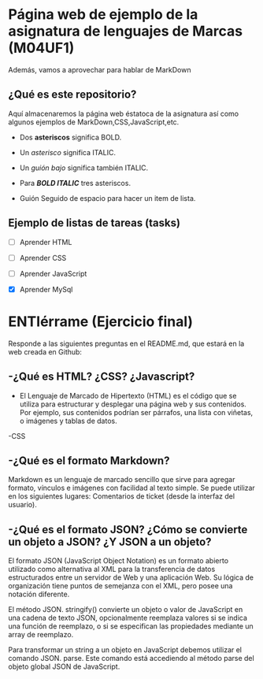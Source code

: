 # Página web de ejemplo de la asignatura de lenguajes de Marcas (M04UF1)

Además, vamos a aprovechar para hablar de MarkDown

## ¿Qué es este repositorio?

Aquí almacenaremos la página web éstatoca de la asignatura así como algunos ejemplos de MarkDown,CSS,JavaScript,etc.

- Dos **asteriscos** significa BOLD.

- Un *asterisco* significa ITALIC.

- Un _guión bajo_ significa también ITALIC.

- Para ***BOLD ITALIC*** tres asteriscos.

- Guión Seguido de espacio para hacer un item de lista.

## Ejemplo de listas de tareas (tasks)

- [ ] Aprender HTML

- [ ] Aprender CSS

- [ ] Aprender JavaScript

- [x] Aprender MySql


# ENTIérrame (Ejercicio final)
Responde a las siguientes preguntas en el README.md, que estará en la web creada en Github:

## -¿Qué es HTML? ¿CSS? ¿Javascript?
- El Lenguaje de Marcado de Hipertexto (HTML) es el código que se utiliza para estructurar y desplegar una página web y sus contenidos. Por ejemplo, sus contenidos podrían ser párrafos, una lista con viñetas, o imágenes y tablas de datos.

-CSS 

## -¿Qué es el formato Markdown?
Markdown es un lenguaje de marcado sencillo que sirve para agregar formato, vínculos e imágenes con facilidad al texto simple. Se puede utilizar en los siguientes lugares: Comentarios de ticket (desde la interfaz del usuario).

## -¿Qué es el formato JSON? ¿Cómo se convierte un objeto a JSON? ¿Y JSON a un objeto?
El formato JSON (JavaScript Object Notation) es un formato abierto utilizado como alternativa al XML para la transferencia de datos estructurados entre un servidor de Web y una aplicación Web. Su lógica de organización tiene puntos de semejanza con el XML, pero posee una notación diferente.

El método JSON. stringify() convierte un objeto o valor de JavaScript en una cadena de texto JSON, opcionalmente reemplaza valores si se indica una función de reemplazo, o si se especifican las propiedades mediante un array de reemplazo.

Para transformar un string a un objeto en JavaScript debemos utilizar el comando JSON. parse. Este comando está accediendo al método parse del objeto global JSON de JavaScript.
